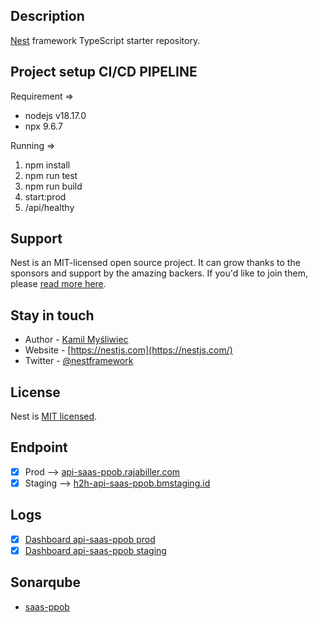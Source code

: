 ## Description

[Nest](https://github.com/nestjs/nest) framework TypeScript starter repository.

## Project setup CI/CD PIPELINE

Requirement =>

- nodejs v18.17.0
- npx 9.6.7

Running =>

1. npm install
2. npm run test
3. npm run build
4. start:prod
5. /api/healthy

## Support

Nest is an MIT-licensed open source project. It can grow thanks to the sponsors and support by the amazing backers. If you'd like to join them, please [read more here](https://docs.nestjs.com/support).

## Stay in touch

- Author - [Kamil Myśliwiec](https://twitter.com/kammysliwiec)
- Website - [https://nestjs.com](https://nestjs.com/)
- Twitter - [@nestframework](https://twitter.com/nestframework)

## License

Nest is [MIT licensed](https://github.com/nestjs/nest/blob/master/LICENSE).

## Endpoint
- [x] Prod --> [api-saas-ppob.rajabiller.com](https://api-saas-ppob.rajabiller.com)
- [x] Staging --> [h2h-api-saas-ppob.bmstaging.id](https://h2h-api-saas-ppob.bmstaging.id)

## Logs
- [x] [Dashboard api-saas-ppob prod](https://log-h2h.rotit.art/app/r/s/dry-hallowed-musician)
- [x] [Dashboard api-saas-ppob staging](https://log-h2h.rotit.art/app/r/s/petite-substantial-animal)

## Sonarqube
- [saas-ppob](https://sonarqube.rotit.art/dashboard?id=saas-ppob)
